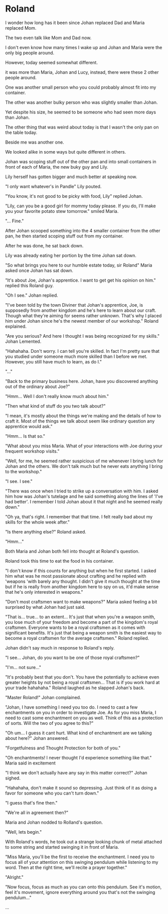 # Roland

I wonder how long has it been since Johan replaced Dad and Maria replaced Mom. 

The two even talk like Mom and Dad now.

I don't even know how many times I wake up and Johan and Maria were the only big people around.

However, today seemed somewhat different.

it was more than Maria, Johan and Lucy, instead, there were these 2 other people around. 

One was another small person who you could probably almost fit into my container.

The other was another bulky person who was slightly smaller than Johan.

Yet despite his size, he seemed to be someone who had seen more days than Johan. 

The other thing that was weird about today is that I wasn't the only pan on the table today. 

Beside me was another one. 

We looked alike in some ways but quite different in others.

Johan was scoping stuff out of the other pan and into small containers in front of each of Maria, the new buky guy and Lily. 

Lily herself has gotten bigger and much better at speaking now. 

"I only want whatever's in Pandle" Lily pouted. 

"You know, it's not good to be picky with food, Lily" replied Johan.

"Lily, can you be a good girl for mommy today please. If you do, I'll make you your favorite potato stew tomorrow." smiled Maria.

"... Fine."

After Johan scooped something into the 4 smaller container from the other pan, he then started scoping stuff out from my container.

After he was done, he sat back down. 

Lily was already eating her portion by the time Johan sat down.

"So what brings you here to our humble estate today, sir Roland" Maria asked once Johan has sat down.

"It's about Joe, Johan's apprentice. I want to get get his opinion on him." replied this Roland guy.

"Oh I see." Johan replied.

"I've been told by the town Diviner that Johan's apprentice, Joe, is supposedly from another kingdom and he's here to learn about our craft. Though what they're aiming for seems rather unknown. That's why I placed him under Johan since he's the newest member of our workshop." Roland explained.

"Are you serious? And here I thought I was being recognized for my skills." Johan Lemented.

"Hahahaha. Don't worry. I can tell you're skilled. In fact I'm pretty sure that you studied under someone much more skilled than I before we met. However, you still have much to learn, as do I."

"..."

"Back to the primary business here. Johan, have you discovered anything out of the ordinary about Joe?"

"Hmm... Well I don't really know much about him."

"Then what kind of stuff do you two talk about?"

"I mean, it's mostly about the things we're making and the details of how to craft it. Most of the things we talk about seem like ordinary question any apprentice would ask."

"Hmm... Is that so."

"What about you miss Maria. What of your interactions with Joe during your frequent workshop visits."

"Well, for me, he seemed rather suspicious of me whenever I bring lunch for Johan and the others. We don't talk much but he never eats anything I bring to the workshop."

"I see. I see."

"There was once when I tried to strike up a conversation with him. I asked him how was Johan's tutelage and he said something along the lines of 'I've had better'. I remember I told Johan about it that night and he seemed really down."

"Oh ya, that's right. I remember that that time. I felt really bad about my skills for the whole week after."

"Is there anything else?" Roland asked.

"Hmm..."

Both Maria and Johan both fell into thought at Roland's question.

Roland took this time to eat the food in his container. 

"I don't know if this counts for anything but when he first started. I asked him what was he most passionate about crafting and he replied with 'weapons 'with barely any thought. I didn't give it much thought at the time but if he is really from another kingdom here to spy on us, it'd make sense that he's only interested in weapons."

"Don't most craftsmen want to make weapons?" Maria asked feeling a bit surprised by what Johan had just said.

"That is... true... to an extent... It's just that when you're a weapon smith, you lose much of your freedom and become a part of the kingdom's royal craftsmen. Everyone wants to be a royal craftsmen as it comes with significant benefits. It's just that being a weapon smith is the easiest way to become a royal craftsmen for the average craftsmen." Roland replied.

Johan didn't say much in response to Roland's reply.

"I see... Johan, do you want to be one of those royal craftsmen?"

"I'm... not sure..."

"It's probably best that you don't. You have the potentially to achieve even greater heights by not being a royal craftsmen... That is if you work hard at your trade hahahaha." Roland laughed as he slapped Johan's back.

"Master Roland!" Johan complained.

"Johan, I have something I need you too do. I need to cast a few enchantments on you in order to investigate Joe. As for you miss Maria, I need to cast some enchantment on you as well. Think of this as a protection of sorts. Will the two of you agree to this?"

"Oh um... I guess it cant hurt. What kind of enchantment are we talking about here?" Johan answered.

"Forgetfulness and Thought Protection for both of you."

"Oh enchantments! I never thought I'd experience something like that." Maria said in excitement

"I think we don't actually have any say in this matter correct?" Johan sighed.

"Hahahaha, don't make it sound so depressing. Just think of it as doing a favor for someone who you can't turn down."

"I guess that's fine then."

"We're all in agreement then?"

Maria and Johan nodded to Rolland's question.

"Well, lets begin."

With Roland's words, he took out a strange looking chunk of metal attached to some string and started swinging it in front of Maria.

"Miss Maria, you'll be the first to receive the enchantment. I need you to focus all of your attention on this swinging pendulum while listening to my word. Then at the right time, we'll recite a prayer together."

"Alright."

"Now focus, focus as much as you can onto this pendulum. See it's motion, feel it's movement, ignore everything around you that's not the swinging pendulum..."

...